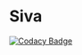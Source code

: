 # Siva
[![Codacy Badge](https://api.codacy.com/project/badge/Grade/ea86135950234e2884f7423f5382d7a3)](https://www.codacy.com/app/VISWESWARAN1998/Siva?utm_source=github.com&utm_medium=referral&utm_content=VISWESWARAN1998/Siva&utm_campaign=badger)